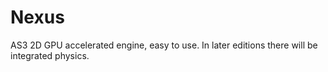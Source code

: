 Nexus
=====

AS3 2D GPU accelerated engine, easy to use.
In later editions there will be integrated physics.